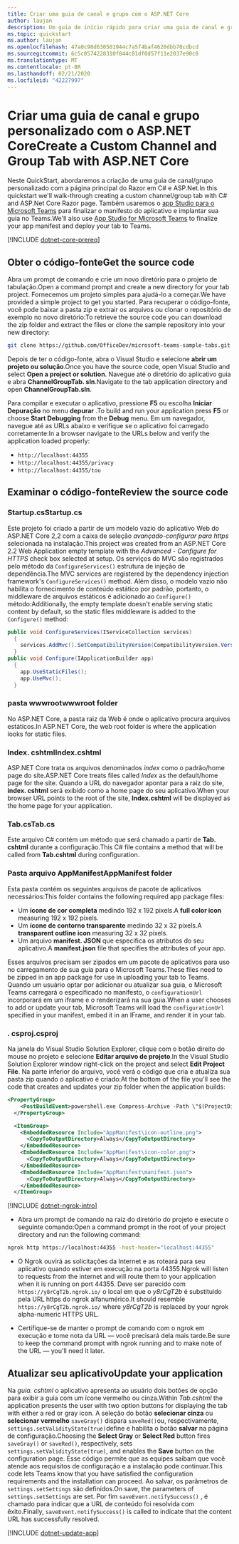 ```yaml
---
title: Criar uma guia de canal e grupo com o ASP.NET Core
author: laujan
description: Um guia de início rápido para criar uma guia de canal e grupo personalizado com o ASP.NET Core.
ms.topic: quickstart
ms.author: laujan
ms.openlocfilehash: 47a0c98d630501944c7a5f4baf4620dbb70cdbcd
ms.sourcegitcommit: 6c5c0574228310f844c81df0d57f11e2037e90c8
ms.translationtype: MT
ms.contentlocale: pt-BR
ms.lasthandoff: 02/21/2020
ms.locfileid: "42227997"
---
```

# <a name="create-a-custom-channel-and-group-tab-with-aspnet-core"></a><span data-ttu-id="6212e-103">Criar uma guia de canal e grupo personalizado com o ASP.NET Core</span><span class="sxs-lookup"><span data-stu-id="6212e-103">Create a Custom Channel and Group Tab with ASP.NET Core</span></span>

<span data-ttu-id="6212e-104">Neste QuickStart, abordaremos a criação de uma guia de canal/grupo personalizado com a página principal do Razor em C# e ASP.Net.</span><span class="sxs-lookup"><span data-stu-id="6212e-104">In this quickstart we'll walk-through creating a custom channel/group tab with C# and ASP.Net Core Razor page.</span></span> <span data-ttu-id="6212e-105">Também usaremos o [app Studio para o Microsoft Teams](~/concepts/build-and-test/app-studio-overview.md) para finalizar o manifesto do aplicativo e implantar sua guia no Teams.</span><span class="sxs-lookup"><span data-stu-id="6212e-105">We'll also use [App Studio for Microsoft Teams](~/concepts/build-and-test/app-studio-overview.md) to finalize your app manifest and deploy your tab to Teams.</span></span>

[!INCLUDE [dotnet-core-prereq](~/includes/tabs/dotnet-core-prereq.md)]

## <a name="get-the-source-code"></a><span data-ttu-id="6212e-106">Obter o código-fonte</span><span class="sxs-lookup"><span data-stu-id="6212e-106">Get the source code</span></span>

<span data-ttu-id="6212e-107">Abra um prompt de comando e crie um novo diretório para o projeto de tabulação.</span><span class="sxs-lookup"><span data-stu-id="6212e-107">Open a command prompt and create a new directory for your tab project.</span></span> <span data-ttu-id="6212e-108">Fornecemos um projeto simples para ajudá-lo a começar.</span><span class="sxs-lookup"><span data-stu-id="6212e-108">We have provided a simple project to get you started.</span></span> <span data-ttu-id="6212e-109">Para recuperar o código-fonte, você pode baixar a pasta zip e extrair os arquivos ou clonar o repositório de exemplo no novo diretório:</span><span class="sxs-lookup"><span data-stu-id="6212e-109">To retrieve the source code you can download the zip folder and extract the files or clone the sample repository into your new directory:</span></span>

```bash
git clone https://github.com/OfficeDev/microsoft-teams-sample-tabs.git
```

<span data-ttu-id="6212e-110">Depois de ter o código-fonte, abra o Visual Studio e selecione **abrir um projeto ou solução**.</span><span class="sxs-lookup"><span data-stu-id="6212e-110">Once you have the source code, open Visual Studio and select **Open a project or solution**.</span></span> <span data-ttu-id="6212e-111">Navegue até o diretório do aplicativo guia e abra **ChannelGroupTab. sln**.</span><span class="sxs-lookup"><span data-stu-id="6212e-111">Navigate to the tab application directory and open **ChannelGroupTab.sln**.</span></span>

<span data-ttu-id="6212e-112">Para compilar e executar o aplicativo, pressione **F5** ou escolha **Iniciar Depuração** no menu **depurar** .</span><span class="sxs-lookup"><span data-stu-id="6212e-112">To build and run your application press **F5** or choose **Start Debugging** from the **Debug** menu.</span></span> <span data-ttu-id="6212e-113">Em um navegador, navegue até as URLs abaixo e verifique se o aplicativo foi carregado corretamente:</span><span class="sxs-lookup"><span data-stu-id="6212e-113">In a browser navigate to the URLs below and verify the application loaded properly:</span></span>

- `http://localhost:44355`
- `http://localhost:44355/privacy`
- `http://localhost:44355/tou`

## <a name="review-the-source-code"></a><span data-ttu-id="6212e-114">Examinar o código-fonte</span><span class="sxs-lookup"><span data-stu-id="6212e-114">Review the source code</span></span>

### <a name="startupcs"></a><span data-ttu-id="6212e-115">Startup.cs</span><span class="sxs-lookup"><span data-stu-id="6212e-115">Startup.cs</span></span>

<span data-ttu-id="6212e-116">Este projeto foi criado a partir de um modelo vazio do aplicativo Web do ASP.NET Core 2,2 com a caixa de seleção *avançado-configurar para https* selecionada na instalação.</span><span class="sxs-lookup"><span data-stu-id="6212e-116">This project was created from an ASP.NET Core 2.2 Web Application empty template with the *Advanced - Configure for HTTPS* check box selected at setup.</span></span> <span data-ttu-id="6212e-117">Os serviços do MVC são registrados pelo método da `ConfigureServices()` estrutura de injeção de dependência.</span><span class="sxs-lookup"><span data-stu-id="6212e-117">The MVC services are registered by the dependency injection framework's `ConfigureServices()` method.</span></span> <span data-ttu-id="6212e-118">Além disso, o modelo vazio não habilita o fornecimento de conteúdo estático por padrão, portanto, o middleware de arquivos estáticos é adicionado ao `Configure()` método:</span><span class="sxs-lookup"><span data-stu-id="6212e-118">Additionally, the empty template doesn't enable serving static content by default, so the static files middleware is added to the `Configure()` method:</span></span>

```csharp
public void ConfigureServices(IServiceCollection services)
  {
    services.AddMvc().SetCompatibilityVersion(CompatibilityVersion.Version_2_2);
  }
public void Configure(IApplicationBuilder app)
  {
    app.UseStaticFiles();
    app.UseMvc();
  }
```

### <a name="wwwroot-folder"></a><span data-ttu-id="6212e-119">pasta wwwroot</span><span class="sxs-lookup"><span data-stu-id="6212e-119">wwwroot folder</span></span>

<span data-ttu-id="6212e-120">No ASP.NET Core, a pasta raiz da Web é onde o aplicativo procura arquivos estáticos.</span><span class="sxs-lookup"><span data-stu-id="6212e-120">In ASP.NET Core, the web root folder is where the application looks for static files.</span></span>

### <a name="indexcshtml"></a><span data-ttu-id="6212e-121">Index. cshtml</span><span class="sxs-lookup"><span data-stu-id="6212e-121">Index.cshtml</span></span>

<span data-ttu-id="6212e-122">ASP.NET Core trata os arquivos denominados *index* como o padrão/home page do site.</span><span class="sxs-lookup"><span data-stu-id="6212e-122">ASP.NET Core treats files called *Index* as the default/home page for the site.</span></span> <span data-ttu-id="6212e-123">Quando a URL do navegador apontar para a raiz do site, **index. cshtml** será exibido como a home page do seu aplicativo.</span><span class="sxs-lookup"><span data-stu-id="6212e-123">When your browser URL points to the root of the site, **Index.cshtml** will be displayed as the home page for your application.</span></span>

### <a name="tabcs"></a><span data-ttu-id="6212e-124">Tab.cs</span><span class="sxs-lookup"><span data-stu-id="6212e-124">Tab.cs</span></span>

<span data-ttu-id="6212e-125">Este arquivo C# contém um método que será chamado a partir de **Tab. cshtml** durante a configuração.</span><span class="sxs-lookup"><span data-stu-id="6212e-125">This C# file contains a method that will be called from **Tab.cshtml** during configuration.</span></span>

### <a name="appmanifest-folder"></a><span data-ttu-id="6212e-126">Pasta arquivo AppManifest</span><span class="sxs-lookup"><span data-stu-id="6212e-126">AppManifest folder</span></span>

<span data-ttu-id="6212e-127">Esta pasta contém os seguintes arquivos de pacote de aplicativos necessários:</span><span class="sxs-lookup"><span data-stu-id="6212e-127">This folder contains the following required app package files:</span></span>

- <span data-ttu-id="6212e-128">Um **ícone de cor completa** medindo 192 x 192 pixels.</span><span class="sxs-lookup"><span data-stu-id="6212e-128">A **full color icon** measuring 192 x 192 pixels.</span></span>
- <span data-ttu-id="6212e-129">Um **ícone de contorno transparente** medindo 32 x 32 pixels.</span><span class="sxs-lookup"><span data-stu-id="6212e-129">A **transparent outline icon** measuring 32 x 32 pixels.</span></span>
- <span data-ttu-id="6212e-130">Um arquivo **manifest. JSON** que especifica os atributos do seu aplicativo.</span><span class="sxs-lookup"><span data-stu-id="6212e-130">A **manifest.json** file that specifies the attributes of your app.</span></span>

<span data-ttu-id="6212e-131">Esses arquivos precisam ser zipados em um pacote de aplicativos para uso no carregamento de sua guia para o Microsoft Teams.</span><span class="sxs-lookup"><span data-stu-id="6212e-131">These files need to be zipped in an app package for use in uploading your tab to Teams.</span></span> <span data-ttu-id="6212e-132">Quando um usuário optar por adicionar ou atualizar sua guia, o Microsoft Teams carregará o especificado no manifesto, o `configurationUrl` incorporará em um iframe e o renderizará na sua guia.</span><span class="sxs-lookup"><span data-stu-id="6212e-132">When a user chooses to add or update your tab, Microsoft Teams will load the `configurationUrl` specified in your manifest, embed it in an IFrame, and render it in your tab.</span></span>

### <a name="csproj"></a><span data-ttu-id="6212e-133">. csproj</span><span class="sxs-lookup"><span data-stu-id="6212e-133">.csproj</span></span>

<span data-ttu-id="6212e-134">Na janela do Visual Studio Solution Explorer, clique com o botão direito do mouse no projeto e selecione **Editar arquivo de projeto**.</span><span class="sxs-lookup"><span data-stu-id="6212e-134">In the Visual Studio Solution Explorer window right-click on the project and select **Edit Project File**.</span></span> <span data-ttu-id="6212e-135">Na parte inferior do arquivo, você verá o código que cria e atualiza sua pasta zip quando o aplicativo é criado:</span><span class="sxs-lookup"><span data-stu-id="6212e-135">At the bottom of the file you'll see the code that creates and updates your zip folder when the application builds:</span></span>

```xml
<PropertyGroup>
    <PostBuildEvent>powershell.exe Compress-Archive -Path \"$(ProjectDir)AppManifest\*\" -DestinationPath \"$(TargetDir)tab.zip\" -Force</PostBuildEvent>
  </PropertyGroup>

  <ItemGroup>
    <EmbeddedResource Include="AppManifest\icon-outline.png">
      <CopyToOutputDirectory>Always</CopyToOutputDirectory>
    </EmbeddedResource>
    <EmbeddedResource Include="AppManifest\icon-color.png">
      <CopyToOutputDirectory>Always</CopyToOutputDirectory>
    </EmbeddedResource>
    <EmbeddedResource Include="AppManifest\manifest.json">
      <CopyToOutputDirectory>Always</CopyToOutputDirectory>
    </EmbeddedResource>
  </ItemGroup>
```

[!INCLUDE [dotnet-ngrok-intro](~/includes/tabs/dotnet-ngrok-intro.md)]

- <span data-ttu-id="6212e-136">Abra um prompt de comando na raiz do diretório do projeto e execute o seguinte comando:</span><span class="sxs-lookup"><span data-stu-id="6212e-136">Open a command prompt in the root of your project directory and run the following command:</span></span>

```bash
ngrok http https://localhost:44355 -host-header="localhost:44355"
```

- <span data-ttu-id="6212e-137">O Ngrok ouvirá as solicitações da Internet e as roteará para seu aplicativo quando estiver em execução na porta 44355.</span><span class="sxs-lookup"><span data-stu-id="6212e-137">Ngrok will listen to requests from the internet and will route them to your application when it is running on port 44355.</span></span> <span data-ttu-id="6212e-138">Deve ser parecido com `https://y8rCgT2b.ngrok.io/` o local em que o *y8rCgT2b* é substituído pela URL https do ngrok alfanumérico.</span><span class="sxs-lookup"><span data-stu-id="6212e-138">It should resemble `https://y8rCgT2b.ngrok.io/` where *y8rCgT2b* is replaced by your ngrok alpha-numeric HTTPS URL.</span></span>

- <span data-ttu-id="6212e-139">Certifique-se de manter o prompt de comando com o ngrok em execução e tome nota da URL — você precisará dela mais tarde.</span><span class="sxs-lookup"><span data-stu-id="6212e-139">Be sure to keep the command prompt with ngrok running and to make note of the URL — you'll need it later.</span></span>

## <a name="update-your-application"></a><span data-ttu-id="6212e-140">Atualizar seu aplicativo</span><span class="sxs-lookup"><span data-stu-id="6212e-140">Update your application</span></span>

<span data-ttu-id="6212e-141">Na *guia. cshtml* o aplicativo apresenta ao usuário dois botões de opção para exibir a guia com um ícone vermelho ou cinza.</span><span class="sxs-lookup"><span data-stu-id="6212e-141">Within *Tab.cshtml* the application presents the user with two option buttons for displaying the tab with either a red or gray icon.</span></span> <span data-ttu-id="6212e-142">A seleção do botão **selecionar cinza** ou **selecionar vermelho** `saveGray()` dispara `saveRed()`ou, respectivamente, `settings.setValidityState(true)`define e habilita o botão **salvar** na página de configuração.</span><span class="sxs-lookup"><span data-stu-id="6212e-142">Choosing the **Select Gray** or **Select Red** button fires `saveGray()` or `saveRed()`, respectively, sets `settings.setValidityState(true)`, and enables the **Save** button on the configuration page.</span></span> <span data-ttu-id="6212e-143">Esse código permite que as equipes saibam que você atende aos requisitos de configuração e a instalação pode continuar.</span><span class="sxs-lookup"><span data-stu-id="6212e-143">This code lets Teams know that you have satisfied the configuration requirements and the installation can proceed.</span></span> <span data-ttu-id="6212e-144">Ao salvar, os parâmetros de `settings.setSettings` são definidos.</span><span class="sxs-lookup"><span data-stu-id="6212e-144">On save, the parameters of `settings.setSettings` are set.</span></span> <span data-ttu-id="6212e-145">Por fim `saveEvent.notifySuccess()` , é chamado para indicar que a URL de conteúdo foi resolvida com êxito.</span><span class="sxs-lookup"><span data-stu-id="6212e-145">Finally, `saveEvent.notifySuccess()` is called to indicate that the content URL has successfully resolved.</span></span>

[!INCLUDE [dotnet-update-app](~/includes/tabs/dotnet-update-chan-grp-app.md)]

